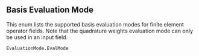 ## Basis Evaluation Mode

This enum lists the supported basis evaluation modes for finite element operator fields.
Note that the quadrature weights evaluation mode can only be used in an input field.

```@docs
EvaluationMode.EvalMode
```